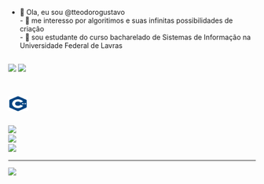 
- 👋 Ola, eu sou @tteodorogustavo<br>- 👀 me interesso por algoritimos e suas infinitas possibilidades de criação<br>- 🌱 sou estudante do curso bacharelado de Sistemas de Informação na Universidade Federal de Lavras

##
<a href="https://instagram.com/gustavo_tteodoro" target="_blank"><img src="https://img.shields.io/badge/-Instagram-%23E4405F?style=for-the-badge&logo=instagram&logoColor=white"></a> <a href = "mailto:tteodoro.gustavo@gmail.com"><img src="https://img.shields.io/badge/-Gmail-%23333?style=for-the-badge&logo=gmail&logoColor=white" target="_blank"></a>
##

<div style="display: inline_block"><br>
  <img align="center" alt="Gusta-Cplusplus" height="30" width="40" src="https://raw.githubusercontent.com/devicons/devicon/master/icons/cplusplus/cplusplus-plain.svg"> 
</div>

##

![](https://github-readme-stats.vercel.app/api?username=tteodorogustavo&show_icons=true&theme=dark&hide_border=false&include_all_commits=true&count_private=false)<br/>
![](https://github-readme-streak-stats.herokuapp.com/?user=tteodorogustavo&theme=dark&hide_border=false)<br/>
![](https://github-readme-stats.vercel.app/api/top-langs/?username=tteodorogustavo&theme=dark&hide_border=false&include_all_commits=false&count_private=false&layout=compact)

      
---
[![](https://visitcount.itsvg.in/api?id=tteodorogustavo&icon=5&color=1)](https://visitcount.itsvg.in)

<!-- Proudly created with GPRM ( https://gprm.itsvg.in ) -->
